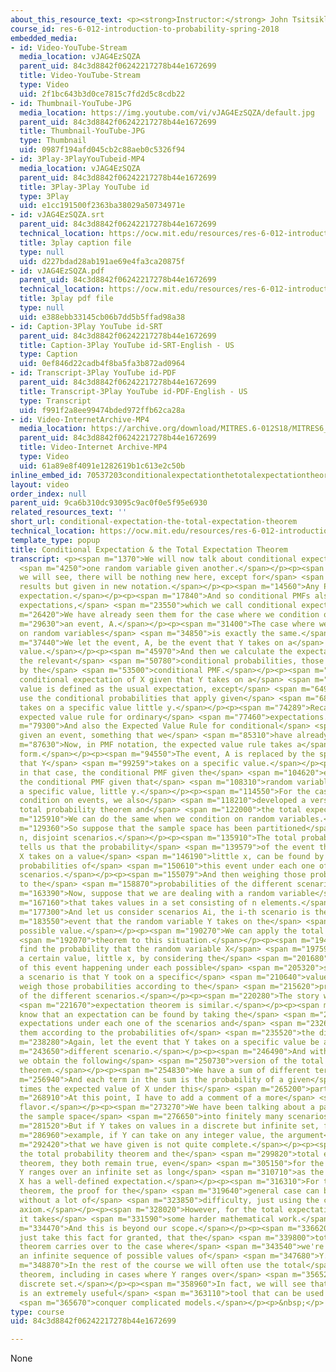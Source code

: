 ```yaml
---
about_this_resource_text: <p><strong>Instructor:</strong> John Tsitsiklis</p>
course_id: res-6-012-introduction-to-probability-spring-2018
embedded_media:
- id: Video-YouTube-Stream
  media_location: vJAG4EzSQZA
  parent_uid: 84c3d8842f06242217278b44e1672699
  title: Video-YouTube-Stream
  type: Video
  uid: 2f1bc643b3d0ce7815c7fd2d5c8cdb22
- id: Thumbnail-YouTube-JPG
  media_location: https://img.youtube.com/vi/vJAG4EzSQZA/default.jpg
  parent_uid: 84c3d8842f06242217278b44e1672699
  title: Thumbnail-YouTube-JPG
  type: Thumbnail
  uid: 0987f194afd045cb2c88aeb0c5326f94
- id: 3Play-3PlayYouTubeid-MP4
  media_location: vJAG4EzSQZA
  parent_uid: 84c3d8842f06242217278b44e1672699
  title: 3Play-3Play YouTube id
  type: 3Play
  uid: e1cc191500f2363ba38029a50734971e
- id: vJAG4EzSQZA.srt
  parent_uid: 84c3d8842f06242217278b44e1672699
  technical_location: https://ocw.mit.edu/resources/res-6-012-introduction-to-probability-spring-2018/part-i-the-fundamentals/conditional-expectation-the-total-expectation-theorem/vJAG4EzSQZA.srt
  title: 3play caption file
  type: null
  uid: d227bdad28ab191ae69e4fa3ca20875f
- id: vJAG4EzSQZA.pdf
  parent_uid: 84c3d8842f06242217278b44e1672699
  technical_location: https://ocw.mit.edu/resources/res-6-012-introduction-to-probability-spring-2018/part-i-the-fundamentals/conditional-expectation-the-total-expectation-theorem/vJAG4EzSQZA.pdf
  title: 3play pdf file
  type: null
  uid: e388ebb33145cb06b7dd5b5ffad98a38
- id: Caption-3Play YouTube id-SRT
  parent_uid: 84c3d8842f06242217278b44e1672699
  title: Caption-3Play YouTube id-SRT-English - US
  type: Caption
  uid: 0ef846d22cadb4f8ba5fa3b872ad0964
- id: Transcript-3Play YouTube id-PDF
  parent_uid: 84c3d8842f06242217278b44e1672699
  title: Transcript-3Play YouTube id-PDF-English - US
  type: Transcript
  uid: f991f2a8ee99474bded972ffb62ca28a
- id: Video-InternetArchive-MP4
  media_location: https://archive.org/download/MITRES.6-012S18/MITRES6_012S18_L07-03_300k.mp4
  parent_uid: 84c3d8842f06242217278b44e1672699
  title: Video-Internet Archive-MP4
  type: Video
  uid: 61a89e8f4091e1282619b1c613e2c50b
inline_embed_id: 70537203conditionalexpectationthetotalexpectationtheorem72488261
layout: video
order_index: null
parent_uid: 9ca6b310dc93095c9ac0f0e5f95e6930
related_resources_text: ''
short_url: conditional-expectation-the-total-expectation-theorem
technical_location: https://ocw.mit.edu/resources/res-6-012-introduction-to-probability-spring-2018/part-i-the-fundamentals/conditional-expectation-the-total-expectation-theorem
template_type: popup
title: Conditional Expectation & the Total Expectation Theorem
transcript: <p><span m="1370">We will now talk about conditional expectations of</span>
  <span m="4250">one random variable given another.</span></p><p><span m="7280">As
  we will see, there will be nothing new here, except for</span> <span m="11240">older
  results but given in new notation.</span></p><p><span m="14560">Any PMF has an associated
  expectation.</span></p><p><span m="17840">And so conditional PMFs also have associated
  expectations,</span> <span m="23550">which we call conditional expectations.</span></p><p><span
  m="26420">We have already seen them for the case where we condition on</span> <span
  m="29630">an event, A.</span></p><p><span m="31400">The case where we condition
  on random variables</span> <span m="34850">is exactly the same.</span></p><p><span
  m="37440">We let the event, A, be the event that Y takes on a</span> <span m="42660">specific
  value.</span></p><p><span m="45970">And then we calculate the expectation using
  the relevant</span> <span m="50780">conditional probabilities, those that are given
  by the</span> <span m="53500">conditional PMF.</span></p><p><span m="55010">So the
  conditional expectation of X given that Y takes on a</span> <span m="59380">certain
  value is defined as the usual expectation, except</span> <span m="64920">that we
  use the conditional probabilities that apply given</span> <span m="68710">that Y
  takes on a specific value little y.</span></p><p><span m="74289">Recall now the
  expected value rule for ordinary</span> <span m="77460">expectations.</span></p><p><span
  m="79300">And also the Expected Value Rule for conditional</span> <span m="82480">expectations
  given an event, something that we</span> <span m="85310">have already seen.</span></p><p><span
  m="87630">Now, in PMF notation, the expected value rule takes a</span> <span m="92640">similar
  form.</span></p><p><span m="94550">The event, A is replaced by the specific event
  that Y</span> <span m="99259">takes on a specific value.</span></p><p><span m="101490">And
  in that case, the conditional PMF given the</span> <span m="104620">event A is just
  the conditional PMF given that</span> <span m="108310">random variable Y takes on
  a specific value, little y.</span></p><p><span m="114550">For the case where we
  condition on events, we also</span> <span m="118210">developed a version of the
  total probability theorem and</span> <span m="122000">the total expectation theorem.</span></p><p><span
  m="125910">We can do the same when we condition on random variables.</span></p><p><span
  m="129360">So suppose that the sample space has been partitioned</span> <span m="132650">into
  n, disjoint scenarios.</span></p><p><span m="135910">The total probability theorem
  tells us that the probability</span> <span m="139579">of the event that random variable
  X takes on a value</span> <span m="146190">little x, can be found by taking the
  probabilities of</span> <span m="150610">this event under each one of the possible
  scenarios.</span></p><p><span m="155079">And then weighing those probabilities according
  to the</span> <span m="158870">probabilities of the different scenarios.</span></p><p><span
  m="163390">Now, suppose that we are dealing with a random variable</span> <span
  m="167160">that takes values in a set consisting of n elements.</span></p><p><span
  m="177300">And let us consider scenarios Ai, the i-th scenario is the</span> <span
  m="183550">event that the random variable Y takes on the</span> <span m="186750">i-th
  possible value.</span></p><p><span m="190270">We can apply the total probability</span>
  <span m="192070">theorem to this situation.</span></p><p><span m="194550">We can
  find the probability that the random variable X</span> <span m="197590">takes on
  a certain value, little x, by considering the</span> <span m="201680">probability
  of this event happening under each possible</span> <span m="205320">scenario, where
  a scenario is that Y took on a specific</span> <span m="210640">value, and then
  weigh those probabilities according to the</span> <span m="215620">probabilities
  of the different scenarios.</span></p><p><span m="220280">The story with the total</span>
  <span m="221670">expectation theorem is similar.</span></p><p><span m="225190">We
  know that an expectation can be found by taking the</span> <span m="228579">conditional
  expectations under each one of the scenarios and</span> <span m="232630">weighing
  them according to the probabilities of</span> <span m="235520">the different scenarios.</span></p><p><span
  m="238280">Again, let the event that Y takes on a specific value be a</span> <span
  m="243650">different scenario.</span></p><p><span m="246490">And with this correspondence
  we obtain the following</span> <span m="250730">version of the total expectation
  theorem.</span></p><p><span m="254830">We have a sum of different terms.</span></p><p><span
  m="256940">And each term in the sum is the probability of a given</span> <span m="260660">scenario
  times the expected value of X under this</span> <span m="265200">particular scenario.</span></p><p><span
  m="268910">At this point, I have to add a comment of a more</span> <span m="271460">mathematical
  flavor.</span></p><p><span m="273270">We have been talking about a partition of
  the sample space</span> <span m="276650">into finitely many scenarios.</span></p><p><span
  m="281520">But if Y takes on values in a discrete but infinite set, for</span> <span
  m="286960">example, if Y can take on any integer value, the argument</span> <span
  m="292420">that we have given is not quite complete.</span></p><p><span m="295580">Fortunately,
  the total probability theorem and the</span> <span m="299820">total expectation
  theorem, they both remain true, even</span> <span m="305150">for the case where
  Y ranges over an infinite set as long</span> <span m="310710">as the random variable
  X has a well-defined expectation.</span></p><p><span m="316310">For the total probability
  theorem, the proof for the</span> <span m="319640">general case can be carried out
  without a lot of</span> <span m="323850">difficulty, just using the countable additivity
  axiom.</span></p><p><span m="328020">However, for the total expectation theorem,
  it takes</span> <span m="331590">some harder mathematical work.</span></p><p><span
  m="334470">And this is beyond our scope.</span></p><p><span m="336620">But we will
  just take this fact for granted, that the</span> <span m="339800">total expectation
  theorem carries over to the case where</span> <span m="343540">we're adding over
  an infinite sequence of possible values of</span> <span m="347680">Y.</span></p><p><span
  m="348870">In the rest of the course we will often use the total</span> <span m="351830">expectation
  theorem, including in cases where Y ranges over</span> <span m="356520">an infinite
  discrete set.</span></p><p><span m="358960">In fact, we will see that this theorem
  is an extremely useful</span> <span m="363110">tool that can be used to divide and</span>
  <span m="365670">conquer complicated models.</span></p><p>&nbsp;</p>
type: course
uid: 84c3d8842f06242217278b44e1672699

---
```

None
